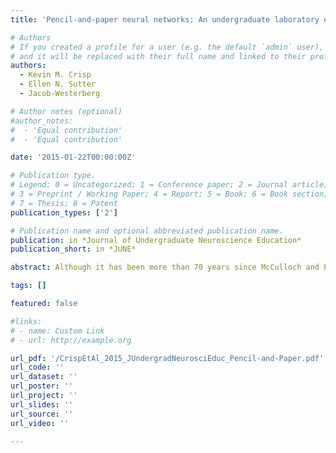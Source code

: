 ```yaml
---
title: 'Pencil-and-paper neural networks: An undergraduate laboratory exercise in computational neuroscience'

# Authors
# If you created a profile for a user (e.g. the default `admin` user), write the username (folder name) here
# and it will be replaced with their full name and linked to their profile.
authors:
  - Kevin M. Crisp
  - Ellen N. Sutter
  - Jacob-Westerberg

# Author notes (optional)
#author_notes:
#  - 'Equal contribution'
#  - 'Equal contribution'

date: '2015-01-22T00:00:00Z'

# Publication type.
# Legend: 0 = Uncategorized; 1 = Conference paper; 2 = Journal article;
# 3 = Preprint / Working Paper; 4 = Report; 5 = Book; 6 = Book section;
# 7 = Thesis; 8 = Patent
publication_types: ['2']

# Publication name and optional abbreviated publication name.
publication: in *Journal of Undergraduate Neuroscience Education*
publication_short: in *JUNE*

abstract: Although it has been more than 70 years since McCulloch and Pitts published their seminal work on artificial neural networks, such models remain primarily in the domain of computer science departments in undergraduate education. This is unfortunate, as simple network models offer undergraduate students a much-needed bridge between cellular neurobiology and processes governing thought and behavior. Here, we present a very simple laboratory exercise in which students constructed, trained and tested artificial neural networks by hand on paper. They explored a variety of concepts, including pattern recognition, pattern completion, noise elimination and stimulus ambiguity. Learning gains were evident in changes in the use of language when writing about information processing in the brain.

tags: []

featured: false

#links:
# - name: Custom Link
# - url: http://example.org

url_pdf: '/CrispEtAl_2015_JUndergradNeurosciEduc_Pencil-and-Paper.pdf'
url_code: ''
url_dataset: ''
url_poster: ''
url_project: ''
url_slides: ''
url_source: ''
url_video: ''

---
```

